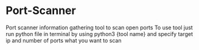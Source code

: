 # Port-Scanner
Port scanner information gathering tool to scan open ports
To use tool just run python file in terminal by using python3 {tool name} 
and specify target ip and number of ports what you want to scan
